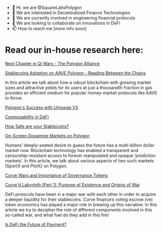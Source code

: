 - 👋 Hi, we are @SquareLabsPolygon
- 👀 We are interested in Decentralized Finance Technologies
- 🌱 We are currently involved in engineering financial protocols
- 💞️ We are looking to collaborate on innovations in DeFi
- 📫 How to reach me [more info soon]


# Read our in-house research here:

[Next Chapter in Qi Wars - The Polygon Alliance](https://polygondefi.substack.com/p/next-chapter-in-the-qi-wars-the-polygon)

[Stablecoins Adoption on AAVE Polygon - Reading Between the Chains](https://polygondefi.substack.com/p/stablecoins-adoption-on-aave-polygon)

In this article we talk about how a robust blockchain with growing market sizes and attractive yields for its users at just a thousandth fraction in gas provides an efficient medium for popular money-market protocols like AAVE to thrive.

[Polygon's Success with Uniswap V3](https://polygondefi.substack.com/p/polygons-success-within-uniswap-v3)

[Composability in DeFi](https://polygondefi.substack.com/p/composability-in-defi-)

[How Safe are your Stablecoins?](https://polygondefi.substack.com/p/how-safe-are-your-stablecoins)

[On-Screen Dopamine Markets on Polygon](https://polygondefi.substack.com/p/on-screen-dopamine-markets-on-polygon)

Humans’ deeply-seated desire to guess the future has a multi-billion dollar market now. Blockchain technology has enabled a transparent and censorship-resistant access to forever manipulated and opaque ‘prediction markets’. In this article, we talk about various aspects of two such markets (SportX and PlotX) on Polygon.

[Curve Wars and Importance of Governance Tokens](https://polygondefi.substack.com/p/curve-wars-explained)

[Curve'd Labyrinth (Part 1): Purpose of Existence and Origins of War](https://polygondefi.substack.com/p/curved-labyrinth-part-1-purpose-of)

DeFi protocols have been in a major war with each other in order to acquire a deeper liquidity for their stablecoins. Curve finance’s voting escrow (ve) token economics has played a major role in brewing up this narrative. In this article we try to decipher the role of different components involved in this so-called war, and what fuel do they add in this fire!


[Is DeFi the Future of Payment?](https://polygondefi.substack.com/p/is-defi-the-future-of-payment)


<!---
SquareLabsPolygon/SquareLabsPolygon is a ✨ special ✨ repository because its `README.md` (this file) appears on your GitHub profile.
You can click the Preview link to take a look at your changes.
--->
